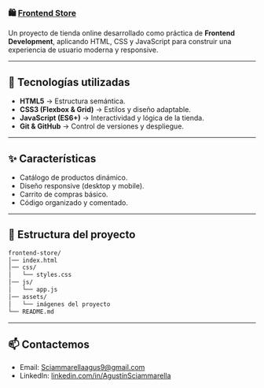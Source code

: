 ### 🛍️ [Frontend Store](https://frontendstore-agustinsciammarella.netlify.app/)

Un proyecto de tienda online desarrollado como práctica de **Frontend Development**, aplicando HTML, CSS y JavaScript para construir una experiencia de usuario moderna y responsive.

---

## 🚀 Tecnologías utilizadas
- **HTML5** → Estructura semántica.
- **CSS3 (Flexbox & Grid)** → Estilos y diseño adaptable.
- **JavaScript (ES6+)** → Interactividad y lógica de la tienda.
- **Git & GitHub** → Control de versiones y despliegue.

---

## ✨ Características
- Catálogo de productos dinámico.
- Diseño responsive (desktop y mobile).
- Carrito de compras básico.
- Código organizado y comentado.

---


## 📂 Estructura del proyecto
```bash
frontend-store/
│── index.html
│── css/
│   └── styles.css
│── js/
│   └── app.js
│── assets/
│   └── imágenes del proyecto
└── README.md
```

---

## 📫 Contactemos

- Email: Sciammarellaagus9@gmail.com
- LinkedIn: [linkedin.com/in/AgustínSciammarella](https://www.linkedin.com/in/agust%C3%ADn-sciammarella-385149298/)
